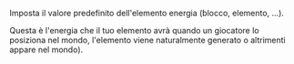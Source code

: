 Imposta il valore predefinito dell'elemento energia (blocco, elemento, ...).

Questa è l'energia che il tuo elemento avrà quando un giocatore lo posiziona nel mondo, l'elemento viene naturalmente generato o altrimenti appare nel mondo).